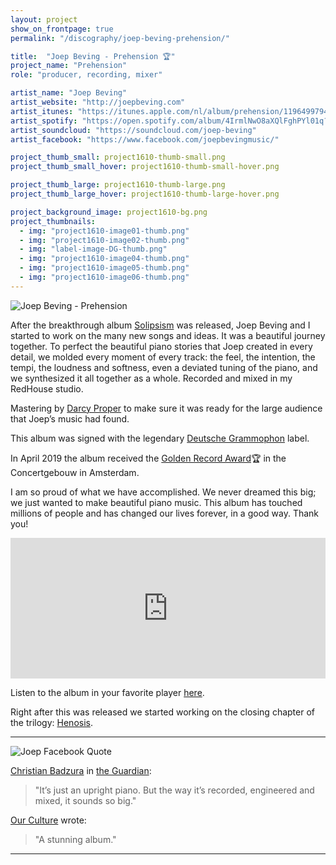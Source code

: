 ```yaml
---
layout: project
show_on_frontpage: true
permalink: "/discography/joep-beving-prehension/"

title:  "Joep Beving - Prehension 🏆"
project_name: "Prehension"
role: "producer, recording, mixer"

artist_name: "Joep Beving"
artist_website: "http://joepbeving.com"
artist_itunes: "https://itunes.apple.com/nl/album/prehension/1196499794?l=en"
artist_spotify: "https://open.spotify.com/album/4IrmlNwO8aXQlFghPYl01q?si=o4Sfu781RqCYj8HcXVJvXQ"
artist_soundcloud: "https://soundcloud.com/joep-beving"
artist_facebook: "https://www.facebook.com/joepbevingmusic/"

project_thumb_small: project1610-thumb-small.png
project_thumb_small_hover: project1610-thumb-small-hover.png

project_thumb_large: project1610-thumb-large.png
project_thumb_large_hover: project1610-thumb-large-hover.png

project_background_image: project1610-bg.png
project_thumbnails:
  - img: "project1610-image01-thumb.png"
  - img: "project1610-image02-thumb.png"
  - img: "label-image-DG-thumb.png"
  - img: "project1610-image04-thumb.png"
  - img: "project1610-image05-thumb.png"
  - img: "project1610-image06-thumb.png"
---
```


![Joep Beving - Prehension](../../img/project1610-image02.png)

After the breakthrough album [Solipsism](../joep-beving-solipsism/) was released, Joep Beving and I started to work on the many new songs and ideas. It was a beautiful journey together. To perfect the beautiful piano stories that Joep created in every detail, we molded every moment of every track: the feel, the intention, the tempi, the loudness and softness, even a deviated tuning of the piano, and we synthesized it all together as a whole. Recorded and mixed in my RedHouse studio.

Mastering by [Darcy Proper](http://www.wisseloord.nl/mastering/) to make sure it was ready for the large audience that Joep’s music had found.


This album was signed with the legendary [Deutsche Grammophon](http://www.deutschegrammophon.com/en/cat/4797151?) label.<br />

In April 2019 the album received the [Golden Record Award](https://www.luister.nl/pianist-joep-beving-ontvangt-gouden-plaat/)🏆 in the Concertgebouw in Amsterdam.

I am so proud of what we have accomplished. We never dreamed this big; we just wanted to make beautiful piano music. This album has touched millions of people and has changed our lives forever, in a good way. Thank you!


<iframe width="100%" height="225" src="https://www.youtube.com/embed/Tuh4_h93DZk?rel=0" frameborder="0" gesture="media" allow="encrypted-media" allowfullscreen></iframe>

Listen to the album in your favorite player [here](https://dg.lnk.to/beving-prehension).

Right after this was released we started working on the closing chapter of the trilogy: [Henosis](../joep-beving-henosis).


---

![Joep Facebook Quote](../../img/project1610-facebookquote.png)

[Christian Badzura](https://www.linkedin.com/in/christian-badzura-64b49716/?originalSubdomain=de) in [the Guardian](https://www.theguardian.com/music/2017/may/13/joep-beving-dutch-pianist-spotify-star-solipsism):
>"It’s just an upright piano. But the way it’s recorded, engineered and mixed, it sounds so big."

[Our Culture](https://ourculturemag.com/2017/04/09/204-2/) wrote:
>"A stunning album." 


---